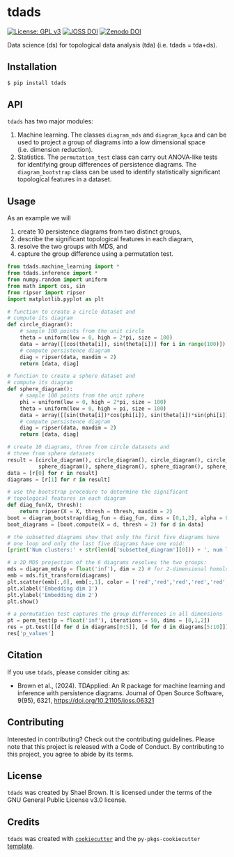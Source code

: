 # tdads

[![License: GPL v3](https://img.shields.io/badge/License-GPL%20v3-blue.svg)](https://www.gnu.org/licenses/gpl-3.0)
[![JOSS DOI](https://joss.theoj.org/papers/10.21105/joss.06321/status.svg)](https://doi.org/10.21105/joss.06321)
[![Zenodo DOI](https://zenodo.org/badge/DOI/10.5281/zenodo.10814141.svg)](https://doi.org/10.5281/zenodo.10814141)

Data science (ds) for topological data analysis (tda) (i.e. tdads = tda+ds).

## Installation

```bash
$ pip install tdads
```

## API

`tdads` has two major modules:

1.  Machine learning. The classes `diagram_mds` and `diagram_kpca` and
    can be used to project a group of diagrams
    into a low dimensional space (i.e. dimension reduction). 
2.  Statistics. The `permutation_test` class can carry out ANOVA-like tests
    for identifying group differences of persistence diagrams. 
    The `diagram_bootstrap` class can be used to identify 
    statistically significant topological features in a dataset.

## Usage

As an example we will 
1. create 10 persistence diagrams from two distinct groups, 
2. describe the significant topological features in each diagram,
3. resolve the two groups with MDS, and 
4. capture the group difference using a permutation test.

```python
from tdads.machine_learning import *
from tdads.inference import *
from numpy.random import uniform
from math import cos, sin
from ripser import ripser
import matplotlib.pyplot as plt

# function to create a circle dataset and
# compute its diagram
def circle_diagram():
    # sample 100 points from the unit circle
    theta = uniform(low = 0, high = 2*pi, size = 100)
    data = array([[cos(theta[i]), sin(theta[i])] for i in range(100)])
    # compute persistence diagram
    diag = ripser(data, maxdim = 2)
    return [data, diag]

# function to create a sphere dataset and
# compute its diagram
def sphere_diagram():
    # sample 100 points from the unit sphere
    phi = uniform(low = 0, high = 2*pi, size = 100)
    theta = uniform(low = 0, high = pi, size = 100)
    data = array([[sin(theta[i])*cos(phi[i]), sin(theta[i])*sin(phi[i]), cos(theta[i])] for i in range(100)])
    # compute persistence diagram
    diag = ripser(data, maxdim = 2)
    return [data, diag]

# create 10 diagrams, three from circle datasets and
# three from sphere datasets
result = [circle_diagram(), circle_diagram(), circle_diagram(), circle_diagram(), circle_diagram(),
          sphere_diagram(), sphere_diagram(), sphere_diagram(), sphere_diagram(), sphere_diagram()]
data = [r[0] for r in result]
diagrams = [r[1] for r in result]

# use the bootstrap procedure to determine the significant
# topological features in each diagram
def diag_fun(X, thresh):
    return ripser(X = X, thresh = thresh, maxdim = 2)
boot = diagram_bootstrap(diag_fun = diag_fun, dims = [0,1,2], alpha = 0.01)
boot_diagrams = [boot.compute(X = d, thresh = 2) for d in data]

# the subsetted diagrams show that only the first five diagrams have 
# one loop and only the last five diagrams have one void:
[print('Num clusters:' + str(len(d['subsetted_diagram'][0])) + ', num loops: ' + str(len(d['subsetted_diagram'][1])) + ', num voids: ' + str(len(d['subsetted_diagram'][2]))) for d in boot_diagrams]

# a 2D MDS projection of the 6 diagrams resolves the two groups:
mds = diagram_mds(p = float('inf'), dim = 2) # for 2-dimensional homology
emb = mds.fit_transform(diagrams)
plt.scatter(emb[:,0], emb[:,1], color = ['red','red','red','red','red','blue','blue','blue','blue','blue'])
plt.xlabel('Embedding dim 1')
plt.ylabel('Embedding dim 2')
plt.show()

# a permutation test captures the group differences in all dimensions
pt = perm_test(p = float('inf'), iterations = 50, dims = [0,1,2])
res = pt.test([[d for d in diagrams[0:5]], [d for d in diagrams[5:10]]])
res['p_values']
```

## Citation

If you use `tdads`, please consider citing as:

- Brown et al., (2024). TDApplied: An R package for machine learning and inference with persistence diagrams. Journal of Open Source Software, 9(95), 6321, https://doi.org/10.21105/joss.06321

## Contributing

Interested in contributing? Check out the contributing guidelines. Please note that this project is released with a Code of Conduct. By contributing to this project, you agree to abide by its terms.

## License

`tdads` was created by Shael Brown. It is licensed under the terms of the GNU General Public License v3.0 license.

## Credits

`tdads` was created with [`cookiecutter`](https://cookiecutter.readthedocs.io/en/latest/) and the `py-pkgs-cookiecutter` [template](https://github.com/py-pkgs/py-pkgs-cookiecutter).
